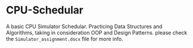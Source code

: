 # CPU-Schedular
A basic CPU Simulator Schedular.
Practicing Data Structures and Algorithms, taking in consideration OOP and Design Patterns.
please check the ```Simulator_assignment.docx``` file for more info.
